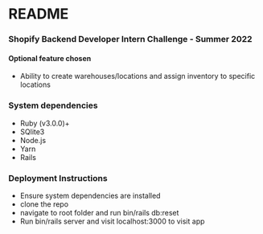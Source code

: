 # README

### Shopify Backend Developer Intern Challenge - Summer 2022 ####

#### Optional feature chosen #### 
* Ability to create warehouses/locations and assign inventory to specific locations


### System dependencies ###
* Ruby (v3.0.0)+
* SQlite3
* Node.js
* Yarn
* Rails 

### Deployment Instructions ###
* Ensure system dependencies are installed
* clone the repo
* navigate to root folder and run bin/rails db:reset
* Run bin/rails server and visit localhost:3000 to visit app
